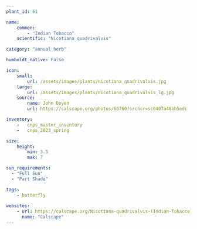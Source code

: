 ```yaml
---
plant_id: 61

name: 
    common: 
        - "Indian Tobacco"  
    scientific: "Nicotiana quadrivalvis"  

category: "annual herb"

humboldt_native: False

icon: 
    small: 
        url: /assets/images/plants/nicotiana_quadrivalvis.jpg 
    large: 
        url: /assets/images/plants/nicotiana_quadrivalvis_lg.jpg 
    source: 
        name: John Doyen 
        url: https://calscape.org/photos/66760?srchcr=sc6407a48bb5edc 

inventory: 
    -   cnps_master_inventory
    -   cnps_2023_spring

size:
    height: 
        min: 3.5
        max: 7

sun_requirements:
  - "Full Sun"
  - "Part Shade"

tags: 
    - butterfly
 
websites:
    - url: https://calscape.org/Nicotiana-quadrivalvis-(Indian-Tobacco) 
      name: "Calscape"
---
```





